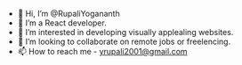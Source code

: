 - 👋 Hi, I’m @RupaliYogananth
- 👀 I’m a React developer.
- 🌱 I’m interested in developing visually applealing websites.
- 💞️ I’m looking to collaborate on remote jobs or freelencing.
- 📫 How to reach me - yrupali2001@gmail.com

<!---
RupaliYogananth/RupaliYogananth is a ✨ special ✨ repository because its `README.md` (this file) appears on your GitHub profile.
You can click the Preview link to take a look at your changes.
--->
